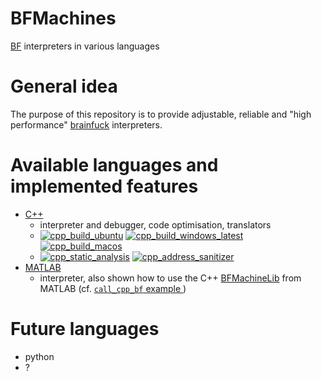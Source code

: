 # BFMachines
[BF](https://esolangs.org/wiki/Brainfuck) interpreters in various languages

# General idea
The purpose of this repository is to provide adjustable, reliable and "high performance" [brainfuck](https://esolangs.org/wiki/Brainfuck) interpreters.

# Available languages and implemented features

* [C++](cpp)
    * interpreter and debugger, code optimisation, translators
    * [![cpp_build_ubuntu](https://github.com/vil02/BFMachines/actions/workflows/cpp_build_ubuntu.yml/badge.svg)](https://github.com/vil02/BFMachines/actions/workflows/cpp_build_ubuntu.yml) [![cpp_build_windows_latest](https://github.com/vil02/BFMachines/actions/workflows/cpp_build_windows_latest.yml/badge.svg)](https://github.com/vil02/BFMachines/actions/workflows/cpp_build_windows_latest.yml) [![cpp_build_macos](https://github.com/vil02/BFMachines/actions/workflows/cpp_build_macos.yml/badge.svg)](https://github.com/vil02/BFMachines/actions/workflows/cpp_build_macos.yml)
    * [![cpp_static_analysis](https://github.com/vil02/BFMachines/actions/workflows/cpp_static_analysis.yml/badge.svg)](https://github.com/vil02/BFMachines/actions/workflows/cpp_static_analysis.yml) [![cpp_address_sanitizer](https://github.com/vil02/BFMachines/actions/workflows/cpp_address_sanitizer.yml/badge.svg)](https://github.com/vil02/BFMachines/actions/workflows/cpp_address_sanitizer.yml)
* [MATLAB](matlab) 
    * interpreter, also shown how to use the C++ [BFMachineLib](cpp/BFMachineLib) from MATLAB (cf. [`call_cpp_bf` example ](matlab/examples/call_cpp_bf/run_cpp_bf.m))

# Future languages

* python
* ?

